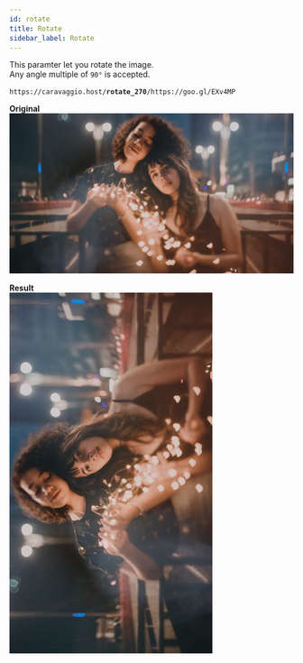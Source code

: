 ```yaml
---
id: rotate
title: Rotate
sidebar_label: Rotate
---
```


This paramter let you rotate the image.    
Any angle multiple of `90°` is accepted.

<pre><code class="hljs css html" data-preview>https://caravaggio.host/<strong>rotate_270</strong>/https://goo.gl/EXv4MP</code></pre>

**Original**     
![Two girls](assets/example/girls_small.jpeg)

**Result**     
![Two girls](assets/example/rotate.jpeg)
